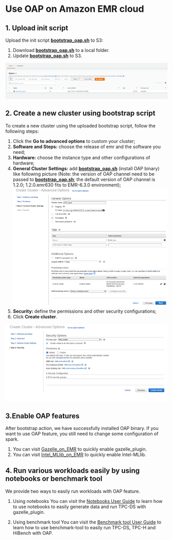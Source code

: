 # Use OAP on Amazon EMR cloud

## 1. Upload init script 

Upload the init script **[bootstrap_oap.sh](https://raw.githubusercontent.com/oap-project/oap-tools/master/integrations/oap/emr/bootstrap_oap.sh)** to S3:
    
1. Download **[bootstrap_oap.sh](https://raw.githubusercontent.com/oap-project/oap-tools/master/integrations/oap/emr/bootstrap_oap.sh)** to a local folder.
2. Update **[bootstrap_oap.sh](https://raw.githubusercontent.com/oap-project/oap-tools/master/integrations/oap/emr/bootstrap_oap.sh)** to S3.

![upload_init_script and install_benchmark.sh](./imgs/upload_scripts_to_S3.PNG)


## 2. Create a new cluster using bootstrap script
To create a new cluster using the uploaded bootstrap script, follow the following steps:

1. Click the  **Go to advanced options** to custom your cluster;
2. **Software and Steps:** choose the release of emr and the software you need;
3. **Hardware:** choose the instance type and other configurations of hardware;
4. **General Cluster Settings:** add **[bootstrap_oap.sh](https://raw.githubusercontent.com/oap-project/oap-tools/master/integrations/oap/emr/bootstrap_oap.sh)** (install OAP binary) like following picture
(Note: the version of OAP channel need to be passed to **[bootstrap_oap.sh](https://raw.githubusercontent.com/oap-project/oap-tools/master/integrations/oap/emr/bootstrap_oap.sh)**; the default version of OAP channel is 1.2.0; 1.2.0.emr630 fits to EMR-6.3.0 environment);
![Add bootstrap action](./imgs/add-bootstrap-oap.PNG)
5. **Security:** define the permissions and other security configurations;
6. Click **Create cluster**. 

![create_cluster](./imgs/create-oap-cluster.png)

## 3.Enable OAP features

After bootstrap action, we have successfully installed OAP binary. If you want to use OAP feature, you still need to change some configuration of spark.
1. You can visit [Gazelle_on_EMR](./benchmark/Gazelle_on_EMR.md) to quickly enable gazelle_plugin.
2. You can visit [Intel_MLlib_on_EMR](./benchmark/Intel_MLlib_on_EMR.md) to quickly enable Intel-MLlib.

## 4. Run various workloads easily by using notebooks or benchmark tool

We provide two ways to easily run workloads with OAP feature.

1. Using notebooks
You can visit the [Notebooks User Guide](./notebooks/README.md) to learn how to use notebooks to easily generate data and run TPC-DS with gazelle_plugin.

2. Using benchmark tool
You can visit the [Benchmark tool User Guide](../benchmark-tool/README.md) to learn how to use benchmark-tool to easily run TPC-DS, TPC-H and HiBench with OAP.
